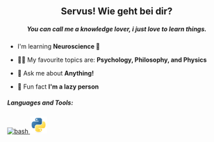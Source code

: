 <h2 align="center">Servus! Wie geht bei dir?</h1>
<h5 align="center">You can call me a knowledge lover, i just love to learn things.</h3>

- I'm learning **Neuroscience 🦠**

- 🧑‍🏫 My favourite topics are: **Psychology, Philosophy, and Physics**

- 💬 Ask me about **Anything!**

- 🤧 Fun fact **I'm a lazy person**

<p align="left">
</p>

<h5 align="left">Languages and Tools:</h3>
<p align="left"> <a href="https://www.gnu.org/software/bash/" target="_blank" rel="noreferrer"> <img src="https://www.vectorlogo.zone/logos/gnu_bash/gnu_bash-icon.svg" alt="bash" width="40" height="40"/> </a> <a href="https://www.python.org" target="_blank" rel="noreferrer"> <img src="https://raw.githubusercontent.com/devicons/devicon/master/icons/python/python-original.svg" alt="python" width="40" height="40"/> </a> </p>
